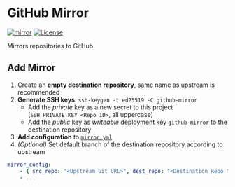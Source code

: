# GitHub Mirror

[![mirror](https://github.com/jhnc-oss/github-mirror/actions/workflows/mirror.yml/badge.svg)](https://github.com/jhnc-oss/github-mirror/actions/workflows/mirror.yml)
[![License](https://img.shields.io/badge/license-MIT-yellow.svg)](LICENSE)

Mirrors repositories to GitHub.

## Add Mirror

1. Create an **empty destination repository**, same name as upstream is recommended
2. **Generate SSH keys**: `ssh-keygen -t ed25519 -C github-mirror`
   - Add the *private* key as a new secret to this project (`SSH_PRIVATE_KEY_<Repo ID>`, all uppercase)
   - Add the *public* key as *writeable* deployment key `github-mirror` to the destination repository
3. **Add configuration** to [`mirror.yml`](./.github/workflows/mirror.yml)
4. *(Optional)* Set default branch of the destination repository according to upstream

```yml
mirror_config:
    - { src_repo: "<Upstream Git URL>", dest_repo: "<Destination Repo Name>", key_id: '<Repo ID>' }
    - ...
```
